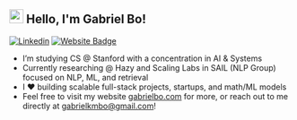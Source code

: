 ##  <img src="https://media.giphy.com/media/hvRJCLFzcasrR4ia7z/giphy.gif" width="25"> Hello, I'm Gabriel Bo!
[![Linkedin](https://img.shields.io/badge/-LinkedIn-05122A?style=flat-square&logo=Linkedin&logoColor=white&link=https://www.linkedin.com/in/gabriel-bo/)](https://www.linkedin.com/in/gabriel-bo/)
[![Website Badge](https://img.shields.io/badge/-gabrielbo.com-05122A?style=flat-square&logo=Google-Chrome&logoColor=white&link=https://gabrielbo.com)](https://gabrielbo.com)

- I’m studying CS @ Stanford with a concentration in AI & Systems
- Currently researching @ Hazy and Scaling Labs in SAIL (NLP Group) focused on NLP, ML, and retrieval
- I ❤️ building scalable full-stack projects, startups, and math/ML models
- Feel free to visit my website [gabrielbo.com](https://gabrielbo.com) for more, or reach out to me directly at gabrielkmbo@gmail.com!
